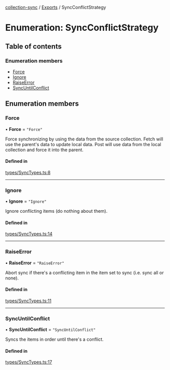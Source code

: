 [collection-sync](../README.md) / [Exports](../modules.md) / SyncConflictStrategy

# Enumeration: SyncConflictStrategy

## Table of contents

### Enumeration members

- [Force](SyncConflictStrategy.md#force)
- [Ignore](SyncConflictStrategy.md#ignore)
- [RaiseError](SyncConflictStrategy.md#raiseerror)
- [SyncUntilConflict](SyncConflictStrategy.md#syncuntilconflict)

## Enumeration members

### Force

• **Force** = `"Force"`

Force synchronizing by using the data from the source collection.
Fetch will use the parent's data to update local data. Post will use
data from the local collection and force it
into the parent.

#### Defined in

[types/SyncTypes.ts:8](https://github.com/ChrisVilches/Collection-Sync/blob/fde950f/src/types/SyncTypes.ts#L8)

___

### Ignore

• **Ignore** = `"Ignore"`

Ignore conflicting items (do nothing about them).

#### Defined in

[types/SyncTypes.ts:14](https://github.com/ChrisVilches/Collection-Sync/blob/fde950f/src/types/SyncTypes.ts#L14)

___

### RaiseError

• **RaiseError** = `"RaiseError"`

Abort sync if there's a conflicting item in the item set to sync (i.e. sync all or none).

#### Defined in

[types/SyncTypes.ts:11](https://github.com/ChrisVilches/Collection-Sync/blob/fde950f/src/types/SyncTypes.ts#L11)

___

### SyncUntilConflict

• **SyncUntilConflict** = `"SyncUntilConflict"`

Syncs the items in order until there's a conflict.

#### Defined in

[types/SyncTypes.ts:17](https://github.com/ChrisVilches/Collection-Sync/blob/fde950f/src/types/SyncTypes.ts#L17)
